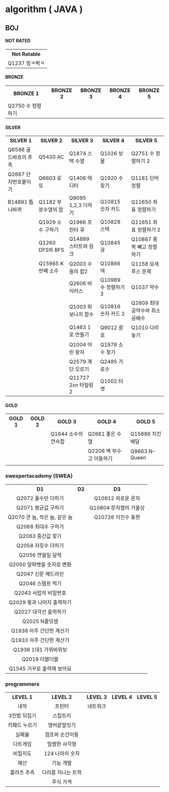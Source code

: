 # algorithm ( JAVA )

## BOJ 

#### NOT RATED

<table>
    <tr>
    	<th>Not Ratable</th>
    </tr>
    <tr>
    	<td>Q1237 정ㅋ벅ㅋ</td>
    </tr>
</table>



#### BRONZE

<table>
    <tr>
    	<th>BRONZE 1</th>
        <th>BRONZE 2</th>
        <th>BRONZE 3</th>
        <th>BRONZE 4</th>
        <th>BRONZE 5</th>
    </tr>
    <tr>
    	<td>Q2750 수 정렬하기</td>
        <td></td>
        <td></td>
        <td></td>
        <td></td>
    </tr>
</table>



#### SILVER

<table>
    <tr>
    	<th>SILVER 1</th>
        <th>SILVER 2</th>
        <th>SILVER 3</th>
        <th>SILVER 4</th>
        <th>SILVER 5</th>
    </tr>
    <tr>
    	<td>Q6588 골드바흐의 추측</td>
        <td>Q5430 AC</td>
        <td>Q1874 스택 수열</td>
        <td>Q1026 보물</td>
        <td>Q2751 수 정렬하기 2</td>
    </tr>
    <tr>
    	<td>Q2667 단지번호붙이기</td>
        <td>Q6603 로또</td>
        <td>Q1406 에디터</td>
        <td>Q1920 수 찾기</td>
        <td>Q1181 단어 정렬</td>
    </tr>
    <tr>
    	<td>B14891 톱니바퀴</td>
        <td>Q1182 부분수열의 합</td>
        <td>Q9095 1,2,3 더하기</td>
        <td>Q10815 숫자 카드</td>
        <td>Q11650 좌표 정렬하기</td>
    </tr>
    <tr>
    	<td></td>
        <td>Q1929 소수 구하기</td>
        <td>Q1966 프린터 큐</td>
        <td>Q10828 스택</td>
        <td>Q11651 좌표 정렬하기 2</td>
    </tr>
    <tr>
    	<td></td>
        <td>Q1260 DFS와 BFS</td>
        <td>Q14889 스타트와 링크</td>
        <td>Q10845 큐</td>
        <td>Q10867 중복 빼고 정렬하기</td>
    </tr>
    <tr>
    	<td></td>
        <td>Q15965 K번째 소수</td>
        <td>Q2003 수들의 합2</td>
        <td>Q10866 덱</td>
        <td>Q1158 요세푸스 문제</td>
    </tr>
    <tr>
    	<td></td>
        <td></td>
        <td>Q2606 바이러스</td>
        <td>Q10989 수 정렬하기 3</td>
        <td>Q1037 약수</td>
    </tr>
    <tr>
    	<td></td>
        <td></td>
        <td>Q1003 피보나치 함수</td>
        <td>Q10816 숫자 카드 2</td>
        <td>Q2609 최대공약수와 최소공배수</td>
    </tr>
    <tr>
    	<td></td>
        <td></td>
        <td>Q1463 1로 만들기</td>
        <td>Q9012 괄호</td>
        <td>Q1010 다리 놓기</td>
    </tr>
    <tr>
    	<td></td>
        <td></td>
        <td>Q1004 어린 왕자</td>
        <td>Q1978 소수 찾기</td>
        <td></td>
    </tr>
    <tr>
    	<td></td>
        <td></td>
        <td>Q2579 계단 오르기</td>
        <td>Q2485 가로수</td>
        <td></td>
    </tr>
    <tr>
    	<td></td>
        <td></td>
        <td>Q11727 2xn 타일링 2</td>
        <td>Q1002 터렛</td>
        <td></td>
    </tr>
</table>





#### GOLD

<table>
    <tr>
    	<th>GOLD 1</th>
        <th>GOLD 2</th>
        <th>GOLD 3</th>
        <th>GOLD 4</th>
        <th>GOLD 5</th>
    </tr>
    <tr>
    	<td></td>
        <td></td>
        <td>Q1644 소수의 연속합</td>
        <td>Q2661 좋은 수열</td>
        <td>Q15686 치킨 배달</td>
    </tr>
    <tr>
    	<td></td>
        <td></td>
        <td></td>
        <td>Q2206 벽 부수고 이동하기</td>
        <td>Q9663 N-Queen</td>
    </tr>
    <tr>
    	<td></td>
        <td></td>
        <td></td>
        <td></td>
        <td></td>
    </tr>
</table>








### swexpertacademy (SWEA)

<table style="text-align: center">
    <tr>
    	<th>D1</th>
        <th>D2</th>
        <th>D3</th>
    </tr>
    <tr>
    	<td>Q2072 홀수만 더하기</td>
        <td></td>
        <td>Q10912 외로운 문자</td>
    </tr>
    <tr>
    	<td>Q2071 평균값 구하기</td>
        <td></td>
        <td>Q10804 문자열의 거울상</td>
    </tr>
    <tr>
    	<td>Q2070 큰 놈, 작은 놈, 같은 놈</td>
        <td></td>
        <td>Q10726 이진수 표현</td>
    </tr>
    <tr>
    	<td>Q2068 최대수 구하기</td>
        <td></td>
        <td></td>
    </tr>
    <tr>
    	<td>Q2063 중간값 찾기</td>
        <td></td>
        <td></td>
    </tr>
    <tr>
    	<td>Q2058 자릿수 더하기</td>
        <td></td>
        <td></td>
    </tr>
    <tr>
    	<td>Q2056 연월일 달력</td>
        <td></td>
        <td></td>
    </tr>
    <tr>
    	<td>Q2050 알파벳을 숫자로 변환</td>
        <td></td>
        <td></td>
    </tr>
    <tr>
    	<td>Q2047 신문 헤드라인</td>
        <td></td>
        <td></td>
    </tr>
    <tr>
    	<td>Q2046 스탬프 찍기</td>
        <td></td>
        <td></td>
    </tr>
    <tr>
    	<td>Q2043 서랍의 비밀번호</td>
        <td></td>
        <td></td>
    </tr>
    <tr>
    	<td>Q2029 몫과 나머지 출력하기</td>
        <td></td>
        <td></td>
    </tr>
    <tr>
    	<td>Q2027 대각선 출력하기</td>
        <td></td>
        <td></td>
    </tr>
    <tr>
    	<td>Q2025 N줄덧셈</td>
        <td></td>
        <td></td>
    </tr>
    <tr>
    	<td>Q1938 아주 간단한 계산기</td>
        <td></td>
        <td></td>
    </tr>
    <tr>
    	<td>Q1933 아주 간단한 계산기</td>
        <td></td>
        <td></td>
    </tr>
    <tr>
    	<td>Q1936 1대1 가위바위보</td>
        <td></td>
        <td></td>
    </tr>
    <tr>
    	<td>Q2019 더블더블</td>
        <td></td>
        <td></td>
    </tr>
    <tr>
    	<td>Q1545 거꾸로 출력해 보아요</td>
        <td></td>
        <td></td>
    </tr>
</table>




### programmers

<table style="text-align: center;">
    <tr>
    	<th>LEVEL 1</th>
        <th>LEVEL 2</th>
        <th>LEVEL 3</th>
        <th>LEVEL 4</th>
        <th>LEVEL 5</th>
    </tr>
    <tr>
    	<td>내적</td>
        <td>프린터</td>
        <td>네트워크</td>
        <td></td>
        <td></td>
    </tr>
    <tr>
    	<td>3진법 뒤집기</td>
        <td>스킬트리</td>
        <td></td>
        <td></td>
        <td></td>
    </tr>
    <tr>
    	<td>키패드 누르기</td>
        <td>영어끝말잇기</td>
        <td></td>
        <td></td>
        <td></td>
    </tr>
    <tr>
    	<td>실패율</td>
        <td>점프와 순간이동</td>
        <td></td>
        <td></td>
        <td></td>
    </tr>
    <tr>
    	<td>다트게임</td>
        <td>멀쩡한 사각형</td>
        <td></td>
        <td></td>
        <td></td>
    </tr>
    <tr>
    	<td>비밀지도</td>
        <td>124 나라의 숫자</td>
        <td></td>
        <td></td>
        <td></td>
    </tr>
    <tr>
    	<td>예산</td>
        <td>기능 개발</td>
        <td></td>
        <td></td>
        <td></td>
    </tr>
    <tr>
    	<td>콜라츠 추측</td>
        <td>다리를 지나는 트럭</td>
        <td></td>
        <td></td>
        <td></td>
    </tr>
    <tr>
    	<td></td>
        <td>주식 가격</td>
        <td></td>
        <td></td>
        <td></td>
    </tr>
</table>





